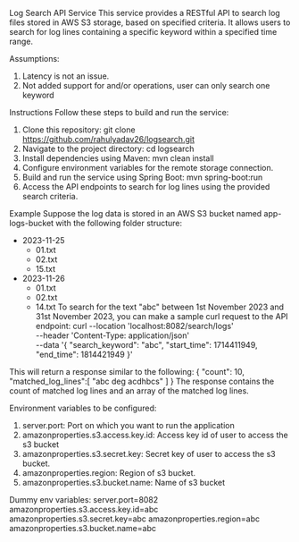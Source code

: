 
Log Search API Service
This service provides a RESTful API to search log files stored in AWS S3 storage, based on specified criteria. It allows users to search for log lines containing a specific keyword within a specified time range.

Assumptions:
1. Latency is not an issue.
2. Not added support for and/or operations, user can only search one keyword

Instructions
Follow these steps to build and run the service:

1. Clone this repository: git clone https://github.com/rahulyadav26/logsearch.git
2. Navigate to the project directory: cd logsearch
3. Install dependencies using Maven: mvn clean install
4. Configure environment variables for the remote storage connection.
5. Build and run the service using Spring Boot: mvn spring-boot:run
6. Access the API endpoints to search for log lines using the provided search criteria.

Example
Suppose the log data is stored in an AWS S3 bucket named app-logs-bucket with the following folder structure:
- 2023-11-25
  - 01.txt
  - 02.txt
  - 15.txt
- 2023-11-26
  - 01.txt
  - 02.txt
  - 14.txt
To search for the text "abc" between 1st November 2023 and 31st November 2023, you can make a sample curl request to the API endpoint:
curl --location 'localhost:8082/search/logs' \
--header 'Content-Type: application/json' \
--data '{
    "search_keyword": "abc",
    "start_time": 1714411949,
    "end_time": 1814421949
}'

This will return a response similar to the following:
{
  "count": 10,
  "matched_log_lines":[
    "abc deg acdhbcs"
  ]
}
The response contains the count of matched log lines and an array of the matched log lines.

Environment variables to be configured:
1. server.port: Port on which you want to run the application
2. amazonproperties.s3.access.key.id: Access key id of user to access the s3 bucket
3. amazonproperties.s3.secret.key: Secret key of user to access the s3 bucket.
4. amazonproperties.region: Region of s3 bucket.
5. amazonproperties.s3.bucket.name: Name of s3 bucket

Dummy env variables:
server.port=8082
amazonproperties.s3.access.key.id=abc
amazonproperties.s3.secret.key=abc
amazonproperties.region=abc
amazonproperties.s3.bucket.name=abc

